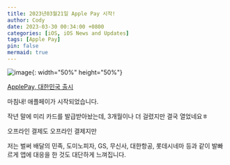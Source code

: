 ```yaml
---
title: 2023년03월21일 Apple Pay 시작!
author: Cody
date: 2023-03-30 00:34:00 +0800
categories: [iOS, iOS News and Updates]
tags: [Apple Pay]
pin: false
mermaid: true
---
```

![image](https://github.com/swiftycody/swiftycody.github.io/assets/9062513/125cf2fe-05fe-4109-9a31-8e6f7f57117c){: width="50%" height="50%"}

[ApplePay, 대한민국 출시](https://www.apple.com/kr/newsroom/2023/03/apple-pay-launches-in-south-korea/)

마침내! 애플페이가 시작되었습니다.

작년 말에 미리 카드를 발급받아놨는데, 3개월이나 더 걸렸지만 결국 열었네요ㅎ

오프라인 결제도 오프라인 결제지만

저는 벌써 배달의 민족, 도미노피자, GS, 무신사, 대한항공, 롯데시네마 등과 같이 발빠르게 앱에 대응을 한 것도 대단하게 느껴집니다.